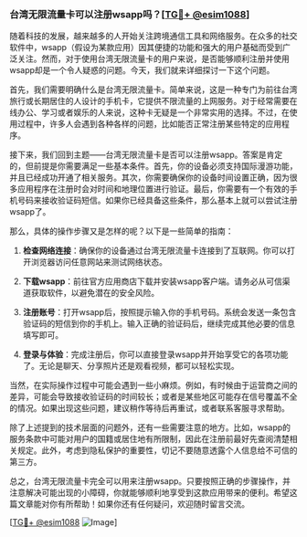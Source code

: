 ### 台湾无限流量卡可以注册wsapp吗？[[TG💪+ @esim1088](https://t.me/s/esim1088)]

随着科技的发展，越来越多的人开始关注跨境通信工具和网络服务。在众多的社交软件中，wsapp（假设为某款应用）因其便捷的功能和强大的用户基础而受到广泛关注。然而，对于使用台湾无限流量卡的用户来说，是否能够顺利注册并使用wsapp却是一个令人疑惑的问题。今天，我们就来详细探讨一下这个问题。

首先，我们需要明确什么是台湾无限流量卡。简单来说，这是一种专门为前往台湾旅行或长期居住的人设计的手机卡，它提供不限流量的上网服务。对于经常需要在线办公、学习或者娱乐的人来说，这种卡无疑是一个非常实用的选择。不过，在使用过程中，许多人会遇到各种各样的问题，比如能否正常注册某些特定的应用程序。

接下来，我们回到主题——台湾无限流量卡是否可以注册wsapp。答案是肯定的，但前提是你需要满足一些基本条件。首先，你的设备必须支持国际漫游功能，并且已经成功开通了相关服务。其次，你需要确保你的设备时间设置正确，因为很多应用程序在注册时会对时间和地理位置进行验证。最后，你需要有一个有效的手机号码来接收验证码短信。如果你已经具备这些条件，那么基本上就可以尝试注册wsapp了。

那么，具体的操作步骤又是怎样的呢？以下是一些简单的指南：

1. **检查网络连接**：确保你的设备通过台湾无限流量卡连接到了互联网。你可以打开浏览器访问任意网站来测试网络状态。
   
2. **下载wsapp**：前往官方应用商店下载并安装wsapp客户端。请务必从可信渠道获取软件，以避免潜在的安全风险。

3. **注册账号**：打开wsapp后，按照提示输入你的手机号码。系统会发送一条包含验证码的短信到你的手机上。输入正确的验证码后，继续完成其他必要的信息填写即可。

4. **登录与体验**：完成注册后，你可以直接登录wsapp并开始享受它的各项功能了。无论是聊天、分享照片还是观看视频，都可以轻松实现。

当然，在实际操作过程中可能会遇到一些小麻烦。例如，有时候由于运营商之间的差异，可能会导致接收验证码的时间较长；或者是某些地区可能存在信号覆盖不全的情况。如果出现这些问题，建议稍作等待后再重试，或者联系客服寻求帮助。

除了上述提到的技术层面的问题外，还有一些需要注意的地方。比如，wsapp的服务条款中可能对用户的国籍或居住地有所限制，因此在注册前最好先查阅清楚相关规定。此外，考虑到隐私保护的重要性，切记不要随意透露个人信息给不可信的第三方。

总之，台湾无限流量卡完全可以用来注册wsapp。只要按照正确的步骤操作，并注意解决可能出现的小障碍，你就能够顺利地享受到这款应用带来的便利。希望这篇文章能对你有所帮助！如果你还有任何疑问，欢迎随时留言交流。

[[TG💪+ @esim1088](https://t.me/s/esim1088) ![Image](https://i.postimg.cc/4NQfJmqS/Snipaste-2025-05-13-00-14-12.png)]